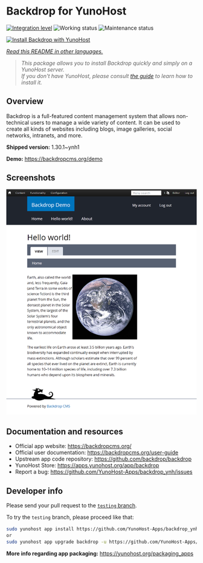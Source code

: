 <!--
N.B.: This README was automatically generated by <https://github.com/YunoHost/apps/tree/master/tools/readme_generator>
It shall NOT be edited by hand.
-->

# Backdrop for YunoHost

[![Integration level](https://apps.yunohost.org/badge/integration/backdrop)](https://ci-apps.yunohost.org/ci/apps/backdrop/)
![Working status](https://apps.yunohost.org/badge/state/backdrop)
![Maintenance status](https://apps.yunohost.org/badge/maintained/backdrop)

[![Install Backdrop with YunoHost](https://install-app.yunohost.org/install-with-yunohost.svg)](https://install-app.yunohost.org/?app=backdrop)

*[Read this README in other languages.](./ALL_README.md)*

> *This package allows you to install Backdrop quickly and simply on a YunoHost server.*  
> *If you don't have YunoHost, please consult [the guide](https://yunohost.org/install) to learn how to install it.*

## Overview

Backdrop is a full-featured content management system that allows non-technical users to manage a wide variety of content. It can be used to create all kinds of websites including blogs, image galleries, social networks, intranets, and more.


**Shipped version:** 1.30.1~ynh1

**Demo:** <https://backdropcms.org/demo>

## Screenshots

![Screenshot of Backdrop](./doc/screenshots/Hello_world.png)

## Documentation and resources

- Official app website: <https://backdropcms.org/>
- Official user documentation: <https://backdropcms.org/user-guide>
- Upstream app code repository: <https://github.com/backdrop/backdrop>
- YunoHost Store: <https://apps.yunohost.org/app/backdrop>
- Report a bug: <https://github.com/YunoHost-Apps/backdrop_ynh/issues>

## Developer info

Please send your pull request to the [`testing` branch](https://github.com/YunoHost-Apps/backdrop_ynh/tree/testing).

To try the `testing` branch, please proceed like that:

```bash
sudo yunohost app install https://github.com/YunoHost-Apps/backdrop_ynh/tree/testing --debug
or
sudo yunohost app upgrade backdrop -u https://github.com/YunoHost-Apps/backdrop_ynh/tree/testing --debug
```

**More info regarding app packaging:** <https://yunohost.org/packaging_apps>

